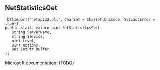 ## NetStatisticsGet

```
[DllImport("netapi32.dll", CharSet = CharSet.Unicode, SetLastError = true)]
public static extern uint NetStatisticsGet(
   string ServerName,
   string Service,
   uint Level,
   uint Options,
   out IntPtr Buffer
);
```

Microsoft documentation: (TODO)

